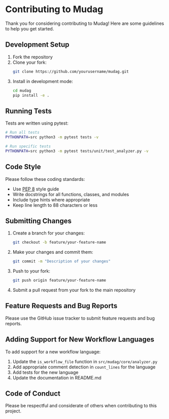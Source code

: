 # Contributing to Mudag

Thank you for considering contributing to Mudag! Here are some guidelines to help you get started.

## Development Setup

1. Fork the repository
2. Clone your fork:
   ```bash
   git clone https://github.com/yourusername/mudag.git
   ```
3. Install in development mode:
   ```bash
   cd mudag
   pip install -e .
   ```

## Running Tests

Tests are written using pytest:

```bash
# Run all tests
PYTHONPATH=src python3 -m pytest tests -v

# Run specific tests
PYTHONPATH=src python3 -m pytest tests/unit/test_analyzer.py -v
```

## Code Style

Please follow these coding standards:

- Use [PEP 8](https://www.python.org/dev/peps/pep-0008/) style guide
- Write docstrings for all functions, classes, and modules
- Include type hints where appropriate
- Keep line length to 88 characters or less

## Submitting Changes

1. Create a branch for your changes:
   ```bash
   git checkout -b feature/your-feature-name
   ```
2. Make your changes and commit them:
   ```bash
   git commit -m "Description of your changes"
   ```
3. Push to your fork:
   ```bash
   git push origin feature/your-feature-name
   ```
4. Submit a pull request from your fork to the main repository

## Feature Requests and Bug Reports

Please use the GitHub issue tracker to submit feature requests and bug reports.

## Adding Support for New Workflow Languages

To add support for a new workflow language:

1. Update the `is_workflow_file` function in `src/mudag/core/analyzer.py`
2. Add appropriate comment detection in `count_lines` for the language
3. Add tests for the new language
4. Update the documentation in README.md

## Code of Conduct

Please be respectful and considerate of others when contributing to this project. 